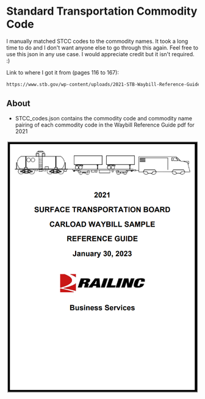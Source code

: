 # Standard Transportation Commodity Code

I manually matched STCC codes to the commodity names. It took a long time to do and I don't want anyone else to go through this again. Feel free to use this json in any use case. I would appreciate credit but it isn't required. :) 

Link to where I got it from (pages 116 to 167):

```bash
https://www.stb.gov/wp-content/uploads/2021-STB-Waybill-Reference-Guide-V2.pdf
```
## About
 - STCC_codes.json contains the commodity code and commodity name pairing of each commodity code in the Waybill Reference Guide pdf for 2021

![](https://github.com/canweffplease/STCC_codes/blob/main/Capture.PNG?raw=true)
